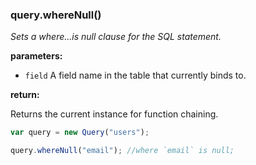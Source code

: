 ### query.whereNull()

*Sets a where...is null clause for the SQL statement.*

**parameters:**

- `field` A field name in the table that currently binds to.

**return:**

Returns the current instance for function chaining.

```javascript
var query = new Query("users");

query.whereNull("email"); //where `email` is null;
```